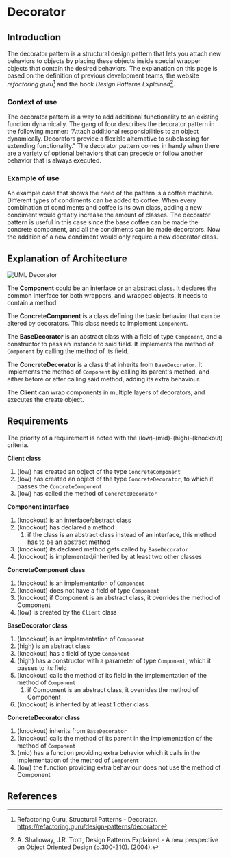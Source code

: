 # Decorator
## Introduction
The decorator pattern is a structural design pattern that lets you attach new behaviors to objects by 
placing these objects inside special wrapper objects that contain the desired behaviors. The explanation on 
this page is based on the definition of previous development teams, the website _refactoring guru_[^1] 
and the book _Design Patterns Explained_[^2].

### Context of use
The decorator pattern is a way to add additional functionality to an existing function dynamically.
The gang of four describes the decorator pattern in the following manner: “Attach additional responsibilities
to an object dynamically. Decorators provide a flexible alternative to subclassing for extending functionality." 
The decorator pattern comes in handy when there are a variety of optional behaviors that can precede or 
follow another behavior that is always executed.

### Example of use
An example case that shows the need of the pattern is a coffee machine. Different types of condiments can be added to
coffee. When every combination of condiments and coffee is its own class, adding a new condiment would greatly increase
the amount of classes. The decorator pattern is useful in this case since the base coffee can be made the concrete component, and
all the condiments can be made decorators. Now the addition of a new condiment would only require a new decorator class.

## Explanation of Architecture
![UML Decorator](https://refactoring.guru/images/patterns/diagrams/decorator/structure.png)

The **Component** could be an interface or an abstract class. It declares the common interface for both wrappers, and wrapped objects.
It needs to contain a method.

The **ConcreteComponent** is a class defining the basic behavior that can be altered by decorators. 
This class needs to implement `Component`.

The **BaseDecorator** is an abstract class with a field of type `Component`, and a constructor to pass an instance to said field.
It implements the method of `Component` by calling the method of its field.

The **ConcreteDecorator** is a class that inherits from `BaseDecorator`. It implements the method of `Component` by calling its parent's
method, and either before or after calling said method, adding its extra behaviour.

The **Client** can wrap components in multiple layers of decorators, and executes the create object.

## Requirements
The priority of a requirement is noted with the (low)-(mid)-(high)-(knockout) criteria.

**Client class**
1. (low) has created an object of the type `ConcreteComponent`
2. (low) has created an object of the type `ConcreteDecorator`, to which it passes the `ConcreteComponent`
3. (low) has called the method of `ConcreteDecorator`

**Component interface**
1. (knockout) is an interface/abstract class
2. (knockout) has declared a method
    1. if the class is an abstract class instead of an interface, this method has to be an abstract method
3. (knockout) its declared method gets called by `BaseDecorator` 
4. (knockout) is implemented/inherited by at least two other classes

**ConcreteComponent class**
1. (knockout) is an implementation of `Component`
2. (knockout) does not have a field of type `Component`
3. (knockout) if Component is an abstract class, it overrides the method of Component
4. (low) is created by the `Client` class

**BaseDecorator class**
1. (knockout) is an implementation of `Component`
2. (high) is an abstract class
3. (knockout) has a field of type `Component`
4. (high) has a constructor with a parameter of type `Component`, which it passes to its field 
5. (knockout) calls the method of its field in the implementation of the method of `Component`
    1. if Component is an abstract class, it overrides the method of Component
7. (knockout) is inherited by at least 1 other class

**ConcreteDecorator class**
1. (knockout) inherits from `BaseDecorator`
2. (knockout) calls the method of its parent in the implementation of the method of `Component`
3. (mid) has a function providing extra behavior which it calls in the implementation of the method of `Component`
4. (low) the function providing extra behaviour does not use the method of Component 

## References
[^1]: Refactoring Guru, Structural Patterns - Decorator. https://refactoring.guru/design-patterns/decorator
[^2]: A. Shalloway, J.R. Trott, Design Patterns Explained - A new perspective on Object Oriented Design (p.300-310). (2004).
